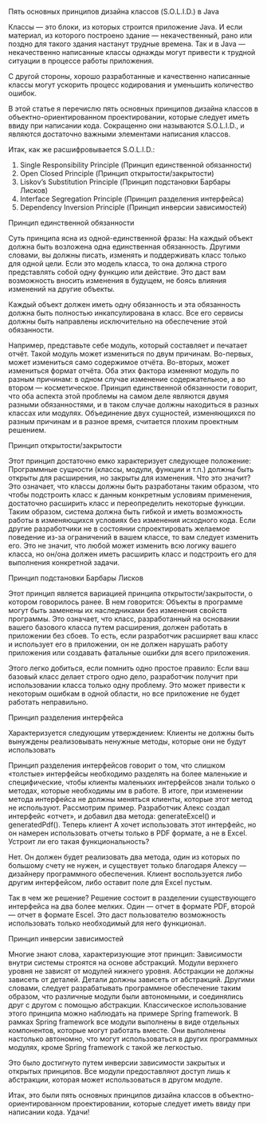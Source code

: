 Пять основных принципов дизайна классов (S.O.L.I.D.) в Java

Классы — это блоки, из которых строится приложение Java. И если материал, из которого построено здание — некачественный, рано или поздно для такого здания настанут трудные времена. Так и в Java — некачественно написанные классы однажды могут привести к трудной ситуации в процессе работы приложения.

С другой стороны, хорошо разработанные и качественно написанные классы могут ускорить процесс кодирования и уменьшить количество ошибок.

В этой статье я перечислю пять основных принципов дизайна классов в объектно-ориентированном проектировании, которые следует иметь ввиду при написании кода. Сокращенно они называются S.O.L.I.D., и являются достаточно важными элементами написания классов.

Итак, как же расшифровывается S.O.L.I.D.:

  1. Single Responsibility Principle (Принцип единственной обязанности)
  2. Open Closed Principle (Принцип открытости/закрытости)
  3. Liskov’s Substitution Principle (Принцип подстановки Барбары Лисков)
  4. Interface Segregation Principle (Принцип разделения интерфейса)
  5. Dependency Inversion Principle (Принцип инверсии зависимостей)
  
  
Принцип единственной обязанности

  Суть принципа ясна из одной-единственной фразы:
  На каждый объект должна быть возложена одна единственная обязанность.
  Другими словами, вы должны писать, изменять и поддерживать класс только для одной цели. Если это модель класса, то она должна строго представлять собой одну функцию или действие. Это даст вам возможность вносить изменения в будущем, не боясь влияния изменений на другие объекты.

  Каждый объект должен иметь одну обязанность и эта обязанность должна быть полностью инкапсулирована в класс. Все его сервисы должны быть направлены исключительно на обеспечение этой обязанности.

  Например, представьте себе модуль, который составляет и печатает отчёт. Такой модуль может измениться по двум причинам. Во-первых, может измениться само содержимое отчёта. Во-вторых, может измениться формат отчёта. Оба этих фактора изменяют модуль по разным причинам: в одном случае изменение содержательное, а во втором — косметическое. Принцип единственной обязанности говорит, что оба аспекта этой проблемы на самом деле являются двумя разными обязанностями, и в таком случае должны находиться в разных классах или модулях. Объединение двух сущностей, изменяющихся по разным причинам и в разное время, считается плохим проектным решением.

Принцип открытости/закрытости

  Этот принцип достаточно емко характеризует следующее положение:
  Программные сущности (классы, модули, функции и т.п.) должны быть открыты для расширения, но закрыты для изменения.
  Что это значит? Это означает, что классы должны быть разработаны таким образом, что чтобы подстроить класс к данным конкретным условиям применения, достаточно расширить класс и переопределить некоторые функции. Таким образом, система должна быть гибкой и иметь возможность работы в изменяющихся условиях без изменения исходного кода. Если другие разработчики не в состоянии спроектировать желаемое поведение из-за ограничений в вашем классе, то вам следует изменить его. Это не значит, что любой может изменить всю логику вашего класса, но он/она должен иметь расширить класс и подстроить его для выполнения конкретной задачи.

Принцип подстановки Барбары Лисков

  Этот принцип является вариацией принципа открытости/закрытости, о котором говорилось ранее. В нем говорится:
  Объекты в программе могут быть заменены их наследниками без изменения свойств программы.
  Это означает, что класс, разработанный на основании вашего базового класса путем расширения, должен работать в приложении без сбоев. То есть, если разработчик расширяет ваш класс и использует его в приложении, он не должен нарушать работу приложения или создавать фатальные ошибки для всего приложения.

  Этого легко добиться, если помнить одно простое правило: Если ваш базовый класс делает строго одно дело, разработчик получит при использовании класса только одну проблему. Это может привести к некоторым ошибкам в одной области, но все приложение не будет работать неправильно.

Принцип разделения интерфейса

  Характеризуется следующим утверждением:
  Клиенты не должны быть вынуждены реализовывать ненужные методы, которые они не будут использовать

  Принцип разделения интерфейсов говорит о том, что слишком «толстые» интерфейсы необходимо разделять на более маленькие и специфические, чтобы клиенты маленьких интерфейсов знали только о методах, которые необходимы им в работе. В итоге, при изменении метода интерфейса не должны меняться клиенты, которые этот метод не используют. Рассмотрим пример. Разработчик Алекс создал интерфейс «отчет», и добавил два метода: generateExcel() и generatedPdf(). Теперь клиент А хочет использовать этот интерфейс, но он намерен использовать отчеты только в PDF формате, а не в Excel. Устроит ли его такая функциональность?

  Нет. Он должен будет реализовать два метода, один из которых по большому счету не нужен, и существует только благодаря Алексу — дизайнеру программного обеспечения. Клиент воспользуется либо другим интерфейсом, либо оставит поле для Excel пустым.

  Так в чем же решение? Решение состоит в разделении существующего интерфейса на два более мелких. Один — отчет в формате PDF, второй — отчет в формате Escel. Это даст пользователю возможность использовать только необходимый для него функционал.

Принцип инверсии зависимостей

  Многие знают слова, характеризующие этот принцип:
  Зависимости внутри системы строятся на основе абстракций. Модули верхнего уровня не зависят от модулей нижнего уровня. Абстракции не должны зависеть от деталей. Детали должны зависеть от абстракций.
  Другими словами, следует разрабатывать программное обеспечение таким образом, что различные модули были автономными, и соединялись друг с другом с помощью абстракции. Классическое использование этого принципа можно наблюдать на примере Spring framework. В рамках Spring framework все модули выполнены в виде отдельных компонентов, которые могут работать вместе. Они выполнены настолько автономно, что могут использоваться в других программных модулях, кроме Spring framework с такой же легкостью.

  Это было достигнуто путем инверсии зависимости закрытых и открытых принципов. Все модули предоставляют доступ лишь к абстракции, которая может использоваться в другом модуле.

Итак, это были пять основных принципов дизайна классов в объектно-ориентированном проектировании, которые следует иметь ввиду при написании кода. Удачи!
